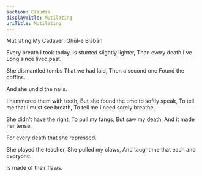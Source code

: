 ```yaml
---
section: Claudia
displayTitle: Mutilating
uriTitle: Mutilating
---
```


Mutilating My Cadaver: Ghūl-e Biābān

Every breath I took today,
Is stunted slightly lighter,
Than every death I've
Long since lived past.

She dismantled tombs
That we had laid,
Then a second one
Found the coffins.

And she undid the nails.

I hammered them with teeth,
But she found the time to softly speak,
To tell me that I must see breath,
To tell me I need sorely breathe.

She didn't have the right,
To pull my fangs,
But saw my death,
And it made her tense.

For every death that she repressed.

She played the teacher,
She pulled my claws,
And taught me that each
and everyone.

Is made of their flaws.